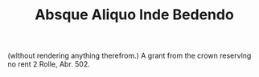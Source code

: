 ---
title: Absque Aliquo Inde Bedendo
letter: A
permalink: "/definitions/absque-aliquo-inde-bedendo.html"
body: "(wlthout rendering anything therefrom.) A grant from the crown reservlng no
  rent 2 Rolle, Abr. 502."
published_at: '2018-07-07'
source: Black's Law Dictionary
layout: post
---